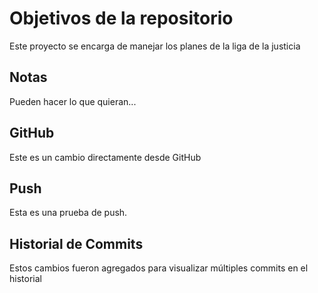 # Objetivos de la repositorio

Este proyecto se encarga de manejar los planes de la liga de la justicia


## Notas
Pueden hacer lo que quieran...

## GitHub
Este es un cambio directamente desde GitHub

## Push
Esta es una prueba de push.

## Historial de Commits
Estos cambios fueron agregados para visualizar múltiples commits en el historial